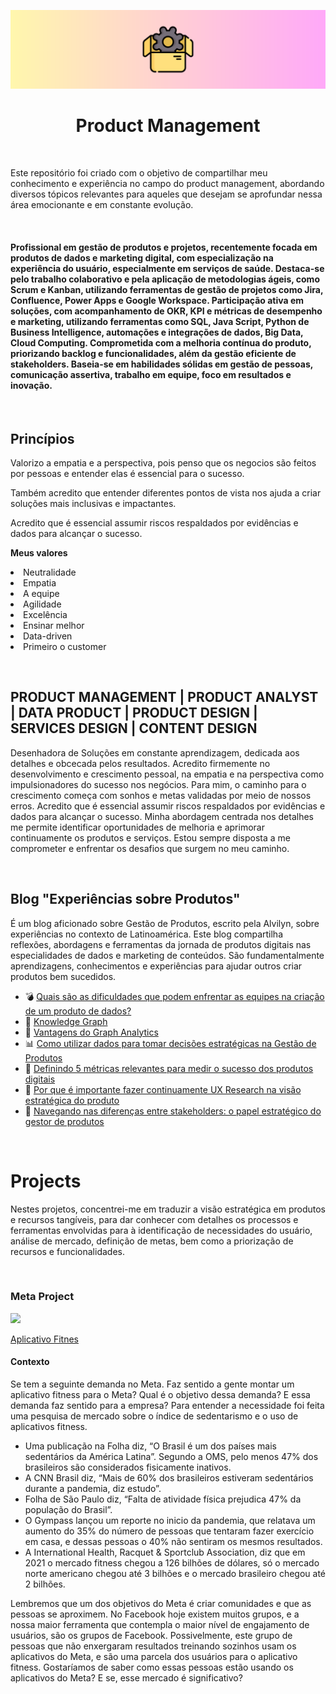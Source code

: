 
<p align="center">
  <a href="https://github.com/Alvilyn/product-management"></a>
  <img src="./images/Banner_Github.png"/>
  
  <h1 align="center">Product Management</h1>
</p>
<br>
<p alig="center">Este repositório foi criado com o objetivo de compartilhar meu conhecimento e experiência no campo do product management, abordando diversos tópicos relevantes para aqueles que desejam se aprofundar nessa área emocionante e em constante evolução.</p>

<br>

<h4>Profissional em gestão de produtos e projetos, recentemente focada em produtos de dados e marketing digital, com especialização na experiência do usuário, especialmente em serviços de saúde. Destaca-se pelo trabalho colaborativo e pela aplicação de metodologias ágeis, como Scrum e Kanban, utilizando ferramentas de gestão de projetos como Jira, Confluence, Power Apps e Google Workspace. Participação ativa em soluções, com acompanhamento de OKR, KPI e métricas de desempenho e marketing, utilizando ferramentas como SQL, Java Script, Python de Business Intelligence, automações e integrações de dados, Big Data, Cloud Computing. Comprometida com a melhoria contínua do produto, priorizando backlog e funcionalidades, além da gestão eficiente de stakeholders. Baseia-se em habilidades sólidas em gestão de pessoas, comunicação assertiva, trabalho em equipe, foco em resultados e inovação.</h3>

<br>

<h2>Princípios</h2>
<p>Valorizo a empatia e a perspectiva, pois penso que os negocios são feitos por pessoas e entender elas é essencial para o sucesso.</p>

<p>Também acredito que entender diferentes pontos de vista nos ajuda a criar soluções mais inclusivas e impactantes.</p>

<p>Acredito que é essencial assumir riscos respaldados por evidências e dados para alcançar o sucesso.</p>

<p><b>Meus valores</b></p>
    <li>Neutralidade</li>
    <li>Empatia</li>
    <li>A equipe</li>
    <li>Agilidade</li>
    <li>Excelência</li>
    <li>Ensinar melhor</li>
    <li>Data-driven</li>
    <li>Primeiro o customer</li>
</p>

<br>

<h2>PRODUCT MANAGEMENT | PRODUCT ANALYST | DATA PRODUCT | PRODUCT DESIGN | SERVICES DESIGN | CONTENT DESIGN</h2>
<p>Desenhadora de Soluções em constante aprendizagem, dedicada aos detalhes e obcecada pelos resultados. Acredito firmemente no desenvolvimento e crescimento pessoal, na empatia e na perspectiva como impulsionadores do sucesso nos negócios. Para mim, o caminho para o crescimento começa com sonhos e metas validadas por meio de nossos erros. Acredito que é essencial assumir riscos respaldados por evidências e dados para alcançar o sucesso. Minha abordagem centrada nos detalhes me permite identificar oportunidades de melhoria e aprimorar continuamente os produtos e serviços. Estou sempre disposta a me comprometer e enfrentar os desafios que surgem no meu caminho.</p>

<br>

<h2>Blog "Experiências sobre Produtos"</h2>
<p>É um blog aficionado sobre Gestão de Produtos, escrito pela Alvilyn, sobre experiências no contexto de Latinoamérica. Este blog compartilha reflexões, abordagens e ferramentas da jornada de produtos digitais nas especialidades de dados e marketing de conteúdos. São fundamentalmente aprendizagens, conhecimentos e experiências para ajudar outros criar produtos bem sucedidos.</p>

* 💣 [Quais são as dificuldades que podem enfrentar as equipes na criação de um produto de dados?](https://www.linkedin.com/pulse/quais-s%2525C3%2525A3o-dificuldades-que-podem-enfrentar-equipes-na-bravo-lowe%3FtrackingId=C0pFeoZ8Jt2lcTre9sM7rQ%253D%253D/?trackingId=C0pFeoZ8Jt2lcTre9sM7rQ%3D%3D)
* 🔡 [Knowledge Graph](https://www.linkedin.com/posts/alvilynbravo_knowledge-graph-activity-7022003931513786368-nuGE/?utm_source=share&utm_medium=member_desktop)
* 🦾 [Vantagens do Graph Analytics](https://www.linkedin.com/posts/alvilynbravo_graphanalytics-dataanalytics-predictiveanalytics-activity-7018729161884090369-dp67?utm_source=share&utm_medium=member_desktop)
* 📊 [Como utilizar dados para tomar decisões estratégicas na Gestão de Produtos](https://www.linkedin.com/posts/alvilynbravo_dados-para-tomada-de-decis%C3%B5es-em-gest%C3%A3o-de-activity-7082345783273955328-fhyX?utm_source=share&utm_medium=member_desktop)
* 📌 [Definindo 5 métricas relevantes para medir o sucesso dos produtos digitais](https://www.linkedin.com/pulse/definindo-5-m%25C3%25A9tricas-relevantes-para-medir-o-sucesso-dos-bravo-lowe/?trackingId=%2Fyorhz26TdOMfCSU4Jkw5g%3D%3D)
* 📝 [Por que é importante fazer continuamente UX Research na visão estratégica do produto](https://www.linkedin.com/pulse/por-que-%25C3%25A9-importante-fazer-continuamente-ux-research-na-bravo-lowe/?trackingId=q74z8LWZTvm283CJMSOsNw%3D%3D)
* 👥 [Navegando nas diferenças entre stakeholders: o papel estratégico do gestor de produtos](https://www.linkedin.com/pulse/navegando-nas-diferen%25C3%25A7as-entre-stakeholders-o-papel-do-bravo-lowe/?trackingId=p1BoF2MZQwGxcQJeLzb%2BeQ%3D%3D)

<br>

# Projects
<p>Nestes projetos, concentrei-me em traduzir a visão estratégica em produtos e recursos tangíveis, para dar conhecer com detalhes os processos e ferramentas envolvidas para à identificação de necessidades do usuário, análise de mercado, definição de metas, bem como a priorização de recursos e funcionalidades.</p>

<br>

<h3>Meta Project</h3>

<image src="./images/Banner_Meta_Project.png">

[Aplicativo Fitnes](https://github.com/Alvilyn/product-management/blob/main/Meta%20Project/%5BPM%5D%20Projeto%20-%20Aplicativo%20Fitnes%20Meta.pdf)

<h4>Contexto</h4>
<p>Se tem a seguinte demanda no Meta. Faz sentido a gente montar um aplicativo fitness para o Meta? Qual é o objetivo dessa demanda? E essa demanda faz sentido para a empresa? Para entender a necessidade foi feita uma pesquisa de mercado sobre o índice de sedentarismo e o uso de aplicativos fitness.
  
- Uma publicação na Folha diz, “O Brasil é um dos países mais sedentários da América Latina”. Segundo a OMS, pelo menos 47% dos brasileiros são considerados fisicamente inativos.
- A CNN Brasil diz, “Mais de 60% dos brasileiros estiveram sedentários durante a pandemia, diz estudo”.
- Folha de São Paulo diz, “Falta de atividade física prejudica 47% da população do Brasil”.
- O Gympass lançou um reporte no inicio da pandemia, que relatava um aumento do 35% do número de pessoas que tentaram fazer exercício em casa, e dessas pessoas o 40% não sentiram os mesmos resultados.
- A International Health, Racquet & Sportclub Association, diz que em 2021 o mercado fitness chegou a 126 bilhões de dólares, só o mercado norte americano chegou até 3 bilhões e o mercado brasileiro chegou até 2 bilhões.

Lembremos que um dos objetivos do Meta é criar comunidades e que as pessoas se aproximem. No Facebook hoje existem muitos grupos, e a nossa maior ferramenta que contempla o maior nível de engajamento de usuários, são os grupos de Facebook. Possivelmente, este grupo de pessoas que não enxergaram resultados treinando sozinhos usam os aplicativos do Meta, e são uma parcela dos usuários para o aplicativo fitness. Gostaríamos de saber como essas pessoas estão usando os aplicativos do Meta? E se, esse mercado é significativo?</p>


